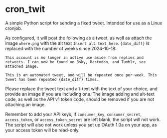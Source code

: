 # cron_twit
A simple Python script for sending a fixed tweet. Intended for use as a Linux cronjob.

As configured, it will post the following as a tweet, as well as attach the image `where.png` with the alt text `Insert alt text here`. `{date_diff}` is replaced with the number of weeks since 2024-10-18:

```
This account is no longer in active use aside from replies and retweets. I can now be found on Bsky, Mastodon, and Tumblr, see attached image.

This is an automated tweet, and will be repeated once per week. This tweet has been repeated {date_diff} times.
```

Please replace the tweet text and alt-text with the text of your choice, and provide an image if you are including one. The image adding and alt-text code, as well as the API v1 token code, should be removed if you are not attaching an image.

Remember to add your API keys, if `consumer_key`, `consumer_secret`, `access_token`, or `access_token_secret` are left blank, the script will not work. The script will also not work unless you set up OAuth 1.0a on your app, as your access token will be read-only.
